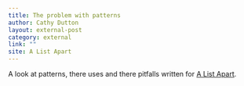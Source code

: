 ```yaml
---
title: The problem with patterns
author: Cathy Dutton
layout: external-post
category: external
link: ""
site: A List Apart
---
```

A look at patterns, there uses and there pitfalls written for  <a href="????">A List Apart</a>.

